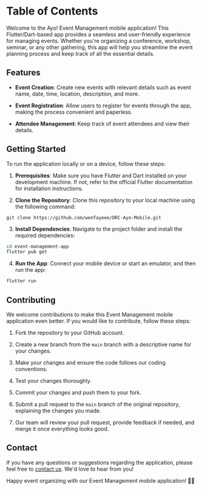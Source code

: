 # Table of Contents

Welcome to the Ayo! Event Management mobile application! This Flutter/Dart-based app provides a seamless and user-friendly experience for managing events. Whether you're organizing a conference, workshop, seminar, or any other gathering, this app will help you streamline the event planning process and keep track of all the essential details.

## Features

- **Event Creation**: Create new events with relevant details such as event name, date, time, location, description, and more.

- **Event Registration**: Allow users to register for events through the app, making the process convenient and paperless.

- **Attendee Management**: Keep track of event attendees and view their details.

## Getting Started

To run the application locally or on a device, follow these steps:

1. **Prerequisites**: Make sure you have Flutter and Dart installed on your development machine. If not, refer to the official Flutter documentation for installation instructions.

2. **Clone the Repository**: Clone this repository to your local machine using the following command:

```HTTPS
git clone https://github.com/wenfayeee/DRC-Ayo-Mobile.git
```

3. **Install Dependencies**: Navigate to the project folder and install the required dependencies:

```bash
cd event-management-app
flutter pub get
```

4. **Run the App**: Connect your mobile device or start an emulator, and then run the app:

```bash
flutter run
```

## Contributing

We welcome contributions to make this Event Management mobile application even better. If you would like to contribute, follow these steps:

1. Fork the repository to your GitHub account.

2. Create a new branch from the `main` branch with a descriptive name for your changes.

3. Make your changes and ensure the code follows our coding conventions.

4. Test your changes thoroughly.

5. Commit your changes and push them to your fork.

6. Submit a pull request to the `main` branch of the original repository, explaining the changes you made.

7. Our team will review your pull request, provide feedback if needed, and merge it once everything looks good.

## Contact

If you have any questions or suggestions regarding the application, please feel free to [contact us](mailto:munnfayee@gmail.com). We'd love to hear from you!

Happy event organizing with our Event Management mobile application! 🎉📅
